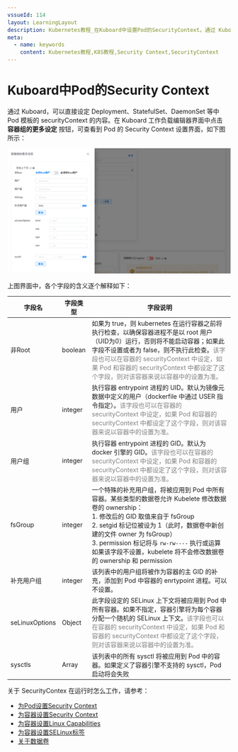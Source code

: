 ```yaml
---
vssueId: 114
layout: LearningLayout
description: Kubernetes教程_在Kuboard中设置Pod的SecurityContext。通过 Kuboard，可以直接设定 Deployment、StatefulSet、DaemonSet 等中 Pod 模板的 securityContext 的内容。
meta:
  - name: keywords
    content: Kubernetes教程,K8S教程,Security Context,SecurityContext
---
```


# Kuboard中Pod的Security Context

通过 Kuboard，可以直接设定 Deployment、StatefulSet、DaemonSet 等中 Pod 模板的 securityContext 的内容。在 Kuboard 工作负载编辑器界面中点击 **容器组的更多设定** 按钮，可查看到 Pod 的 Security Context 设置界面，如下图所示：

![Kubernetes教程_Kuboard中Pod的SecurityContext](./pod-kuboard.assets/image-20191004221427371.png)



上图界面中，各个字段的含义逐个解释如下：

| 字段名         | 字段类型 | 字段说明                                                     |
| -------------- | -------- | ------------------------------------------------------------ |
| 非Root         | boolean  | 如果为 true，则 kubernetes 在运行容器之前将执行检查，以确保容器进程不是以 root 用户（UID为0）运行，否则将不能启动容器；如果此字段不设置或者为 false，则不执行此检查。<font color="grey">该字段也可以在容器的 securityContext 中设定，如果 Pod 和容器的 securityContext 中都设定了这个字段，则对该容器来说以容器中的设置为准。</font> |
| 用户           | integer  | 执行容器 entrypoint 进程的 UID。默认为镜像元数据中定义的用户（dockerfile 中通过 USER 指令指定）。<font color="grey">该字段也可以在容器的 securityContext 中设定，如果 Pod 和容器的 securityContext 中都设定了这个字段，则对该容器来说以容器中的设置为准。</font> |
| 用户组         | integer  | 执行容器 entrypoint 进程的 GID。默认为 docker 引擎的 GID。<font color="grey">该字段也可以在容器的 securityContext 中设定，如果 Pod 和容器的 securityContext 中都设定了这个字段，则对该容器来说以容器中的设置为准。</font> |
| fsGroup        | integer  | 一个特殊的补充用户组，将被应用到 Pod 中所有容器。某些类型的数据卷允许 Kubelete 修改数据卷的 ownership：<br />1. 修改后的 GID 取值来自于 fsGroup<br />2. setgid 标记位被设为 1（此时，数据卷中新创建的文件 owner 为 fsGroup）<br />3. permission 标记将与 `rw-rw----` 执行或运算<br />如果该字段不设置，kubelete 将不会修改数据卷的 ownership 和 permission |
| 补充用户组     | integer  | 该列表中的用户组将被作为容器的主 GID 的补充，添加到 Pod 中容器的 enrtypoint 进程。可以不设置。 |
| seLinuxOptions | Object   | 此字段设定的 SELinux 上下文将被应用到 Pod 中所有容器。如果不指定，容器引擎将为每个容器分配一个随机的 SELinux 上下文。<font color="grey">该字段也可以在容器的 securityContext 中设定，如果 Pod 和容器的 securityContext 中都设定了这个字段，则对该容器来说以容器中的设置为准。</font> |
| sysctls        | Array    | 该列表中的所有 sysctl 将被应用到 Pod 中的容器。如果定义了容器引擎不支持的 sysctl，Pod 启动将会失败 |

关于 SecurityContex 在运行时怎么工作，请参考：
* [为Pod设置Security Context](./pod.html)
* [为容器设置Security Context](./con.html)
* [为容器设置Linux Capabilities](./con-cap.html)
* [为容器设置SELinux标签](./con-sel.html)
* [关于数据卷](./volumes.html)
